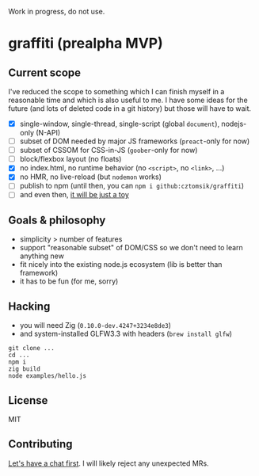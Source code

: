 Work in progress, do not use.

# graffiti (prealpha MVP)

## Current scope
I've reduced the scope to something which I can finish myself in a reasonable time and which is also useful to me.
I have some ideas for the future (and lots of deleted code in a git history) but those will have to wait.

- [x] single-window, single-thread, single-script (global `document`), nodejs-only (N-API)
- [ ] subset of DOM needed by major JS frameworks (`preact`-only for now)
- [ ] subset of CSSOM for CSS-in-JS (`goober`-only for now)
- [ ] block/flexbox layout (no floats)
- [x] no index.html, no runtime behavior (no `<script>`, no `<link>`, ...)
- [x] no HMR, no live-reload (but `nodemon` works)
- [ ] publish to npm (until then, you can `npm i github:cztomsik/graffiti`)
- [ ] and even then, [it will be just a toy](https://www.cmyr.net/blog/gui-framework-ingredients.html)

## Goals & philosophy
- simplicity > number of features
- support "reasonable subset" of DOM/CSS so we don't need to learn anything new
- fit nicely into the existing node.js ecosystem (lib is better than framework)
- it has to be fun (for me, sorry)

## Hacking
- you will need Zig (`0.10.0-dev.4247+3234e8de3`)
- and system-installed GLFW3.3 with headers (`brew install glfw`)

```
git clone ...
cd ...
npm i
zig build
node examples/hello.js
```

## License
MIT

## Contributing
[Let's have a chat first](https://discord.gg/zQwyzFb). I will likely reject any unexpected MRs.
